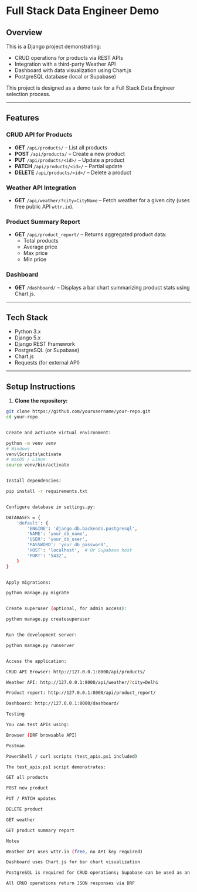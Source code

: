 # Full Stack Data Engineer Demo

## Overview
This is a Django project demonstrating:

- CRUD operations for products via REST APIs
- Integration with a third-party Weather API
- Dashboard with data visualization using Chart.js
- PostgreSQL database (local or Supabase)

This project is designed as a demo task for a Full Stack Data Engineer selection process.

---

## Features

### CRUD API for Products
- **GET** `/api/products/` – List all products
- **POST** `/api/products/` – Create a new product
- **PUT** `/api/products/<id>/` – Update a product
- **PATCH** `/api/products/<id>/` – Partial update
- **DELETE** `/api/products/<id>/` – Delete a product

### Weather API Integration
- **GET** `/api/weather/?city=CityName` – Fetch weather for a given city (uses free public API `wttr.in`).

### Product Summary Report
- **GET** `/api/product_report/` – Returns aggregated product data:
  - Total products
  - Average price
  - Max price
  - Min price

### Dashboard
- **GET** `/dashboard/` – Displays a bar chart summarizing product stats using Chart.js.

---

## Tech Stack
- Python 3.x
- Django 5.x
- Django REST Framework
- PostgreSQL (or Supabase)
- Chart.js
- Requests (for external API)

---

## Setup Instructions

1. **Clone the repository:**
```bash
git clone https://github.com/yourusername/your-repo.git
cd your-repo


Create and activate virtual environment:

python -m venv venv
# Windows
venv\Scripts\activate
# macOS / Linux
source venv/bin/activate


Install dependencies:

pip install -r requirements.txt


Configure database in settings.py:

DATABASES = {
    'default': {
        'ENGINE': 'django.db.backends.postgresql',
        'NAME': 'your_db_name',
        'USER': 'your_db_user',
        'PASSWORD': 'your_db_password',
        'HOST': 'localhost',  # Or Supabase host
        'PORT': '5432',
    }
}


Apply migrations:

python manage.py migrate


Create superuser (optional, for admin access):

python manage.py createsuperuser


Run the development server:

python manage.py runserver


Access the application:

CRUD API Browser: http://127.0.0.1:8000/api/products/

Weather API: http://127.0.0.1:8000/api/weather/?city=Delhi

Product report: http://127.0.0.1:8000/api/product_report/

Dashboard: http://127.0.0.1:8000/dashboard/

Testing

You can test APIs using:

Browser (DRF browsable API)

Postman

PowerShell / curl scripts (test_apis.ps1 included)

The test_apis.ps1 script demonstrates:

GET all products

POST new product

PUT / PATCH updates

DELETE product

GET weather

GET product summary report

Notes

Weather API uses wttr.in (free, no API key required)

Dashboard uses Chart.js for bar chart visualization

PostgreSQL is required for CRUD operations; Supabase can be used as an alternative

All CRUD operations return JSON responses via DRF